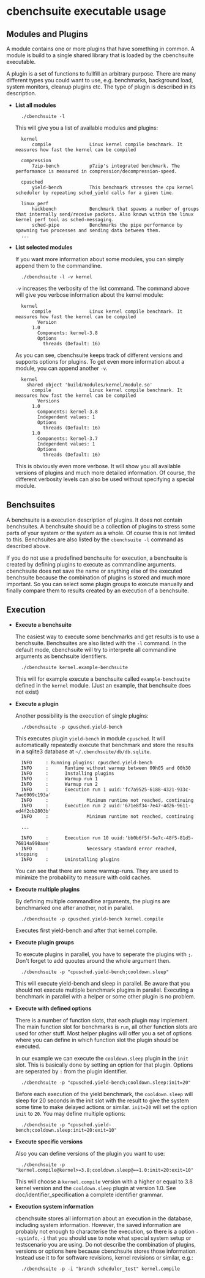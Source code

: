 
cbenchsuite executable usage
============================

Modules and Plugins
-------------------

A module contains one or more plugins that have something in common. A module
is build to a single shared library that is loaded by the cbenchsuite
executable.

A plugin is a set of functions to fullfill an arbitrary purpose. There are many
different types you could want to use, e.g. benchmarks, background load,
system monitors, cleanup plugins etc. The type of plugin is described in its
description.

- **List all modules**

		./cbenchsuite -l

	This will give you a list of available modules and plugins:

		kernel
		    compile              Linux kernel compile benchmark. It measures how fast the kernel can be compiled

		compression
		    7zip-bench           p7zip's integrated benchmark. The performance is measured in compression/decompression-speed.

		cpusched
		    yield-bench          This benchmark stresses the cpu kernel scheduler by repeating sched_yield calls for a given time.

		linux_perf
		    hackbench            Benchmark that spawns a number of groups that internally send/receive packets. Also known within the linux kernel perf tool as sched-messaging.
		    sched-pipe           Benchmarks the pipe performance by spawning two processes and sending data between them.
		...

- **List selected modules**

	If you want more information about some modules, you can simply append
	them to the commandline.

		./cbenchsuite -l -v kernel

	`-v` increases the verbosity of the list command. The command above will
	give you verbose information about the kernel module:

		kernel
		    compile              Linux kernel compile benchmark. It measures how fast the kernel can be compiled
		      Version
			1.0
			  Components: kernel-3.8
			  Options
			    threads (Default: 16)

	As you can see, cbenchsuite keeps track of different versions and supports
	options for plugins. To get even more information about a module, you
	can append another `-v`.

		kernel
		  shared object 'build/modules/kernel/module.so'
		    compile              Linux kernel compile benchmark. It measures how fast the kernel can be compiled
		      Versions
			1.0
			  Components: kernel-3.8
			  Independent values: 1
			  Options
			    threads (Default: 16)
			1.0
			  Components: kernel-3.7
			  Independent values: 1
			  Options
			    threads (Default: 16)

	This is obviously even more verbose. It will show you all available
	versions of plugins and much more detailed information. Of course, the
	different verbosity levels can also be used without specifying a special
	module.

Benchsuites
-----------

A benchsuite is a execution description of plugins. It does not contain
benchsuites. A benchsuite should be a collection of plugins to stress some
parts of your system or the system as a whole. Of course this is not limited to
this. Benchsuites are also listed by the `cbenchsuite -l` command as described
above.

If you do not use a predefined benchsuite for execution, a benchsuite is
created by defining plugins to execute as commandline arguments. cbenchsuite
does not save the name or anything else of the executed benchsuite because the
combination of plugins is stored and much more important. So you can select
some plugin groups to execute manually and finally compare them to results
created by an execution of a benchsuite.

Execution
---------

- **Execute a benchsuite**

	The easiest way to execute some benchmarks and get results is to use a
	benchsuite. Benchsuites are also listed with the `-l` command. In the
	default mode, cbenchsuite will try to interprete all commandline arguments
	as benchsuite identifiers.

		./cbenchsuite kernel.example-benchsuite

	This will for example execute a benchsuite called `example-benchsuite`
	defined in the `kernel` module. (Just an example, that benchsuite
	does not exist)

- **Execute a plugin**

	Another possibility is the execution of single plugins:

		./cbenchsuite -p cpusched.yield-bench

	This executes plugin `yield-bench` in module `cpusched`. It will
	automatically repeatedly execute that benchmark and store the results
	in a sqlite3 database at `~/.cbenchsuite/db/db.sqlite`.

		INFO     : Running plugins: cpusched.yield-bench
		INFO     :      Runtime without warmup between 00h05 and 00h30
		INFO     :      Installing plugins
		INFO     :      Warmup run 1
		INFO     :      Warmup run 2
		INFO     :      Execution run 1 uuid:'fc7a9525-6188-4321-933c-7ae6909c193a'
		INFO     :              Minimum runtime not reached, continuing
		INFO     :      Execution run 2 uuid:'671e8f34-7e47-4d26-9611-ed4f2cb2803b'
		INFO     :              Minimum runtime not reached, continuing

		...

		INFO     :      Execution run 10 uuid:'bb0b6f5f-5e7c-48f5-81d5-76814a998aae'
		INFO     :              Necessary standard error reached, stopping
		INFO     :      Uninstalling plugins

	You can see that there are some warmup-runs. They are used to minimize
	the probability to measure with cold caches.

- **Execute multiple plugins**

	By defining multiple commandline arguments, the plugins are benchmarked
	one after another, not in parallel.

		./cbenchsuite -p cpusched.yield-bench kernel.compile

	Executes first yield-bench and after that kernel.compile.

- **Execute plugin groups**

	To execute plugins in parallel, you have to seperate the plugins with
	`;`. Don't forget to add quoutes around the whole argument then.

		./cbenchsuite -p "cpusched.yield-bench;cooldown.sleep"

	This will execute yield-bench and sleep in parallel. Be aware that you
	should not execute multiple benchmark plugins in parallel. Executing
	a benchmark in parallel with a helper or some other plugin is no problem.

- **Execute with defined options**

	There is a number of function slots, that each plugin may implement. The
	main function slot for benchmarks is `run`, all other function slots are
	used for other stuff. Most helper plugins will offer you a set of options
	where you can define in which function slot the plugin should be executed.

	In our example we can execute the `cooldown.sleep` plugin in the `init`
	slot. This is basically done by setting an option for that plugin. Options
	are seperated by `:` from the plugin identifier.

		./cbenchsuite -p "cpusched.yield-bench;cooldown.sleep:init=20"

	Before each execution of the yield benchmark, the `cooldown.sleep` will
	sleep for 20 seconds in the init slot with the result to give the system
	some time to make delayed actions or similar. `init=20` will set the option
	`init` to `20`. You may define multiple options:

		./cbenchsuite -p "cpusched.yield-bench;cooldown.sleep:init=20:exit=10"

- **Execute specific versions**

	Also you can define versions of the plugin you want to use:

		./cbenchsuite -p "kernel.compile@kernel>=3.8;cooldown.sleep@==1.0:init=20:exit=10"

	This will choose a `kernel.compile` version with a higher or equal to 3.8 kernel version
	and the `cooldown.sleep` plugin at version 1.0. See doc/identifier_specification
	a complete identifier grammar.

- **Execution system information**

	cbenchsuite stores all information about an execution in the database, including
	system information. However, the saved information are probably not enough
	to characterise the execution, so there is a option `--sysinfo,-i` that you
	should use to note what special system setup or testscenario you are using.
	Do not describe the combination of plugins, versions or options here because
	cbenchsuite stores those information. Instead use it to for software revisions,
	kernel revisions or similar, e.g.:

		./cbenchsuite -p -i "branch scheduler_test" kernel.compile

